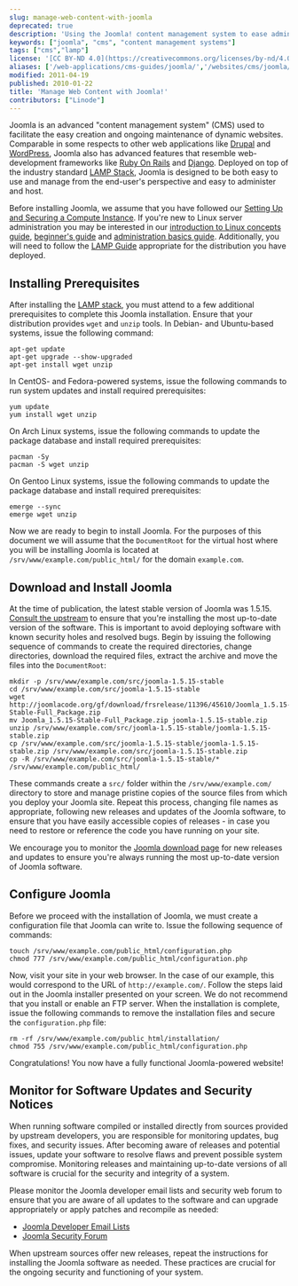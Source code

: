 ```yaml
---
slug: manage-web-content-with-joomla
deprecated: true
description: 'Using the Joomla! content management system to ease administration overhead for websites.'
keywords: ["joomla", "cms", "content management systems"]
tags: ["cms","lamp"]
license: '[CC BY-ND 4.0](https://creativecommons.org/licenses/by-nd/4.0)'
aliases: ['/web-applications/cms-guides/joomla/','/websites/cms/joomla/manage-web-content-with-joomla/','/websites/cms/manage-web-content-with-joomla/']
modified: 2011-04-19
published: 2010-01-22
title: 'Manage Web Content with Joomla!'
contributors: ["Linode"]
---
```


Joomla is an advanced "content management system" (CMS) used to facilitate the easy creation and ongoing maintenance of dynamic websites. Comparable in some respects to other web applications like [Drupal](/docs/guides/managing-web-content-with-drupal-7/) and [WordPress](/docs/guides/how-to-install-and-configure-wordpress/), Joomla also has advanced features that resemble web-development frameworks like [Ruby On Rails](/docs/development/ror/) and [Django](/docs/development/frameworks/). Deployed on top of the industry standard [LAMP Stack](/docs/web-servers/lamp/), Joomla is designed to be both easy to use and manage from the end-user's perspective and easy to administer and host.

Before installing Joomla, we assume that you have followed our [Setting Up and Securing a Compute Instance](/docs/products/compute/compute-instances/guides/set-up-and-secure/). If you're new to Linux server administration you may be interested in our [introduction to Linux concepts guide](/docs/guides/introduction-to-linux-concepts/), [beginner's guide](/docs/products/compute/compute-instances/faqs/) and [administration basics guide](/docs/guides/linux-system-administration-basics/). Additionally, you will need to follow the [LAMP Guide](/docs/web-servers/lamp/) appropriate for the distribution you have deployed.

## Installing Prerequisites

After installing the [LAMP stack](/docs/web-servers/lamp/), you must attend to a few additional prerequisites to complete this Joomla installation. Ensure that your distribution provides `wget` and `unzip` tools. In Debian- and Ubuntu-based systems, issue the following command:

    apt-get update
    apt-get upgrade --show-upgraded
    apt-get install wget unzip

In CentOS- and Fedora-powered systems, issue the following commands to run system updates and install required prerequisites:

    yum update
    yum install wget unzip

On Arch Linux systems, issue the following commands to update the package database and install required prerequisites:

    pacman -Sy
    pacman -S wget unzip

On Gentoo Linux systems, issue the following commands to update the package database and install required prerequisites:

    emerge --sync
    emerge wget unzip

Now we are ready to begin to install Joomla. For the purposes of this document we will assume that the `DocumentRoot` for the virtual host where you will be installing Joomla is located at `/srv/www/example.com/public_html/` for the domain `example.com`.

## Download and Install Joomla

At the time of publication, the latest stable version of Joomla was 1.5.15. [Consult the upstream](http://www.joomla.org/download.html) to ensure that you're installing the most up-to-date version of the software. This is important to avoid deploying software with known security holes and resolved bugs. Begin by issuing the following sequence of commands to create the required directories, change directories, download the required files, extract the archive and move the files into the `DocumentRoot`:

    mkdir -p /srv/www/example.com/src/joomla-1.5.15-stable
    cd /srv/www/example.com/src/joomla-1.5.15-stable
    wget http://joomlacode.org/gf/download/frsrelease/11396/45610/Joomla_1.5.15-Stable-Full_Package.zip
    mv Joomla_1.5.15-Stable-Full_Package.zip joomla-1.5.15-stable.zip
    unzip /srv/www/example.com/src/joomla-1.5.15-stable/joomla-1.5.15-stable.zip
    cp /srv/www/example.com/src/joomla-1.5.15-stable/joomla-1.5.15-stable.zip /srv/www/example.com/src/joomla-1.5.15-stable.zip
    cp -R /srv/www/example.com/src/joomla-1.5.15-stable/* /srv/www/example.com/public_html/

These commands create a `src/` folder within the `/srv/www/example.com/` directory to store and manage pristine copies of the source files from which you deploy your Joomla site. Repeat this process, changing file names as appropriate, following new releases and updates of the Joomla software, to ensure that you have easily accessible copies of releases - in case you need to restore or reference the code you have running on your site.

We encourage you to monitor the [Joomla download page](http://www.joomla.org/download.html) for new releases and updates to ensure you're always running the most up-to-date version of Joomla software.

## Configure Joomla

Before we proceed with the installation of Joomla, we must create a configuration file that Joomla can write to. Issue the following sequence of commands:

    touch /srv/www/example.com/public_html/configuration.php
    chmod 777 /srv/www/example.com/public_html/configuration.php

Now, visit your site in your web browser. In the case of our example, this would correspond to the URL of `http://example.com/`. Follow the steps laid out in the Joomla installer presented on your screen. We do not recommend that you install or enable an FTP server. When the installation is complete, issue the following commands to remove the installation files and secure the `configuration.php` file:

    rm -rf /srv/www/example.com/public_html/installation/
    chmod 755 /srv/www/example.com/public_html/configuration.php

Congratulations! You now have a fully functional Joomla-powered website!

## Monitor for Software Updates and Security Notices

When running software compiled or installed directly from sources provided by upstream developers, you are responsible for monitoring updates, bug fixes, and security issues. After becoming aware of releases and potential issues, update your software to resolve flaws and prevent possible system compromise. Monitoring releases and maintaining up-to-date versions of all software is crucial for the security and integrity of a system.

Please monitor the Joomla developer email lists and security web forum to ensure that you are aware of all updates to the software and can upgrade appropriately or apply patches and recompile as needed:

-   [Joomla Developer Email Lists](http://docs.joomla.org/Developer_Email_lists)
-   [Joomla Security Forum](http://forum.joomla.org/viewforum.php?f=432)

When upstream sources offer new releases, repeat the instructions for installing the Joomla software as needed. These practices are crucial for the ongoing security and functioning of your system.
